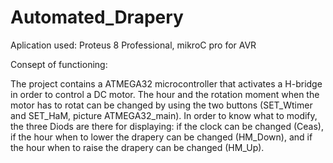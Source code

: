 # Automated_Drapery

Aplication used: Proteus 8 Professional, mikroC pro for AVR

Consept of functioning: 

The project contains a ATMEGA32 microcontroller that activates a H-bridge in order to control a DC motor. The hour and the rotation moment when the motor has to rotat can be changed by using the two buttons (SET_Wtimer and SET_HaM, picture ATMEGA32_main). In order to know what to modify, the three Diods are there for displaying: if the clock can be changed (Ceas), if the hour when to lower the drapery can be changed (HM_Down), and if the hour when to raise the drapery can be changed  (HM_Up).

